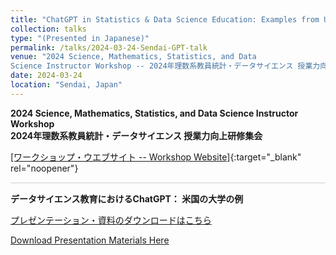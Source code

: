 ```yaml
---
title: "ChatGPT in Statistics & Data Science Education: Examples from US Universities"
collection: talks
type: "(Presented in Japanese)"
permalink: /talks/2024-03-24-Sendai-GPT-talk
venue: "2024 Science, Mathematics, Statistics, and Data
Science Instructor Workshop -- 2024年理数系教員統計・データサイエンス 授業力向上研修集会"
date: 2024-03-24
location: "Sendai, Japan"
---
```

<style>
  hr {
    height: 2px;
    background-color: #E5E4E2;
    border: none;
  }

  .no-italics {
      font-style: normal;   
  }
</style>

<b>
2024 Science, Mathematics, Statistics, and Data
Science Instructor Workshop</b><br>
<b>2024年理数系教員統計・データサイエンス 授業力向上研修集会
</b>

[[ワークショップ・ウエブサイト -- Workshop Website]](https://estat.sci.kagoshima-u.ac.jp/SESJSS/WSMS){:target="_blank" rel="noopener"}

---

<b>データサイエンス教育におけるChatGPT： 米国の大学の例</b>

[プレゼンテーション・資料のダウンロードはこちら](/files/2024_Sendai_ChatGPT.pdf)

[Download Presentation Materials Here](/files/2024_Sendai_ChatGPT.pdf)
